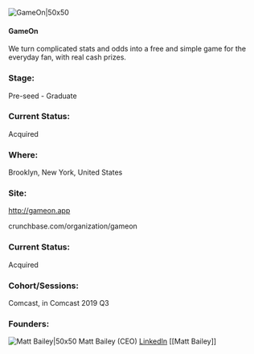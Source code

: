

![GameOn|50x50](https://apimg.techstars.com/connect/images/image_files/5d34dd1aa36c117dd8000341/original/GameOn-profile_%281%29.jpg)

#### GameOn
We turn complicated stats and odds into a free and simple game for the everyday fan, with real cash prizes.

### Stage: 
Pre-seed - Graduate 

### Current Status: 
Acquired

### Where:
Brooklyn, New York, United States

### Site:
http://gameon.app



crunchbase.com/organization/gameon

### Current Status: 
Acquired

### Cohort/Sessions: 
Comcast, in Comcast 2019 Q3

### Founders: 

![Matt Bailey|50x50](https://apimg.techstars.com/connect/images/image_files/5d28bb44a36c117dd80000c4/original/40685129_10160871068165374_5518617780871495680_o.jpg) Matt Bailey (CEO) [LinkedIn](https://linkedin.com/in/matt-bailey-78347346) [[Matt Bailey]]



